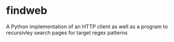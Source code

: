 # findweb
A Python implementation of an HTTP client as well as a program to recursivley search pages for target regex patterns
